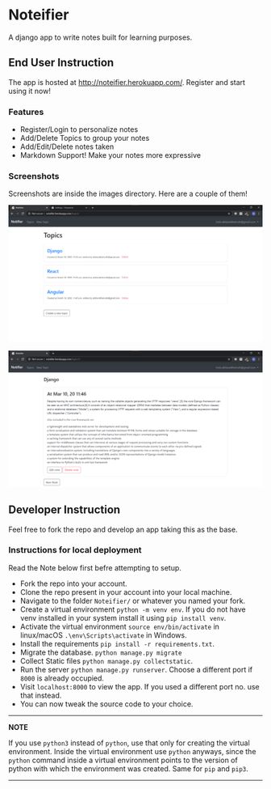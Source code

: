 # Noteifier
A django app to write notes built for learning purposes. 

## End User Instruction

The app is hosted at http://noteifier.herokuapp.com/. Register and start using it now!

### Features

* Register/Login to personalize notes
* Add/Delete Topics to group your notes
* Add/Edit/Delete notes taken
* Markdown Support! Make your notes more expressive

### Screenshots
Screenshots are inside the images directory. Here are a couple of them!

![image](images/image3.png)

![image](images/image4.png)

## Developer Instruction

Feel free to fork the repo and develop an app taking this as the base.

### Instructions for local deployment

Read the Note below first befre attempting to setup.

* Fork the repo into your account.
* Clone the repo present in your account into your local machine.
* Navigate to the folder `Noteifier/` or whatever you named your fork.
* Create a virtual environment `python -m venv env`. If you do not have venv installed in your system install it using `pip install venv`.
* Activate the virtual environment `source env/bin/activate` in linux/macOS `.\env\Scripts\activate` in Windows.
* Install the requirements `pip install -r requirements.txt`.
* Migrate the database. `python manage.py migrate`
* Collect Static files `python manage.py collectstatic`.
* Run the server `python manage.py runserver`. Choose a different port if `8000` is already occupied.
* Visit `localhost:8000` to view the app. If you used a different port no. use that instead.
* You can now tweak the source code to your choice.

---
**NOTE**

If you use `python3` instead of  `python`, use that only for creating the virtual environment. Inside the virtual environment use `python` anyways, since the `python` command inside a virtual environment points to the version of python with which the environment was created. Same for `pip` and `pip3`.

---

